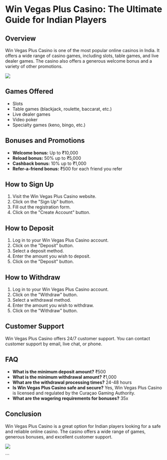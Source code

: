 # Win Vegas Plus Casino: The Ultimate Guide for Indian Players

## Overview

Win Vegas Plus Casino is one of the most popular online casinos in
India. It offers a wide range of casino games, including slots, table
games, and live dealer games. The casino also offers a generous welcome
bonus and a variety of other promotions.

[![](https://i.imgur.com/JJwkDm3.png)](https://traff.sbs/frcas)

## Games Offered

-   Slots
-   Table games (blackjack, roulette, baccarat, etc.)
-   Live dealer games
-   Video poker
-   Specialty games (keno, bingo, etc.)

## Bonuses and Promotions

-   **Welcome bonus:** Up to ₹10,000
-   **Reload bonus:** 50% up to ₹5,000
-   **Cashback bonus:** 10% up to ₹1,000
-   **Refer-a-friend bonus:** ₹500 for each friend you refer

## How to Sign Up

1.  Visit the Win Vegas Plus Casino website.
2.  Click on the "Sign Up" button.
3.  Fill out the registration form.
4.  Click on the "Create Account" button.

## How to Deposit

1.  Log in to your Win Vegas Plus Casino account.
2.  Click on the "Deposit" button.
3.  Select a deposit method.
4.  Enter the amount you wish to deposit.
5.  Click on the "Deposit" button.

## How to Withdraw

1.  Log in to your Win Vegas Plus Casino account.
2.  Click on the "Withdraw" button.
3.  Select a withdrawal method.
4.  Enter the amount you wish to withdraw.
5.  Click on the "Withdraw" button.

## Customer Support

Win Vegas Plus Casino offers 24/7 customer support. You can contact
customer support by email, live chat, or phone.

## FAQ

-   **What is the minimum deposit amount?** ₹500
-   **What is the minimum withdrawal amount?** ₹1,000
-   **What are the withdrawal processing times?** 24-48 hours
-   **Is Win Vegas Plus Casino safe and secure?** Yes, Win Vegas Plus
    Casino is licensed and regulated by the Curaçao Gaming Authority.
-   **What are the wagering requirements for bonuses?** 35x

## Conclusion

Win Vegas Plus Casino is a great option for Indian players looking for a
safe and reliable online casino. The casino offers a wide range of
games, generous bonuses, and excellent customer support.

[![](\%22https://i.imgur.com/JJwkDm3.png\%22)](\%22https://traff.sbs/frcas\%22)

\`\`\`

